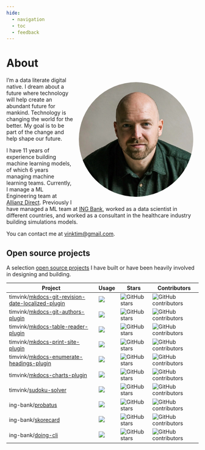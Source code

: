 ```yaml
---
hide:
  - navigation
  - toc
  - feedback
---
```


# About

<img src="/assets/images/tim.jfif" style = "width: 300px; padding: 1em; float: right; border-radius: 50%;"/>

I’m a data literate digital native. 
I dream about a future where technology will help create an abundant future for mankind. 
Technology is changing the world for the better. 
My goal is to be part of the change and help shape our future. 

I have 11 years of experience building machine learning models, of which 6 years managing machine learning teams. Currently, I manage a ML Engineering team at <a href="https://www.allianzdirect.nl/">Allianz Direct</a>. Previously I have managed a ML team at <a href="https://www.ing.com">ING Bank</a>, worked as a data scientist in different countries, and worked as a consultant in the healthcare industry building simulations models.

<p>You can contact me at <a href="mailto:vinktim@gmail.com">vinktim@gmail.com</a>.</p>



## Open source projects

A selection [open source projects](https://timvink.github.io/project-monitor/) I have built or have been heavily involved in designing and building.

| Project      | Usage                          | Stars | Contributors |
| ----------- | ------------------------------------ | ------- | ------- |
| timvink/[mkdocs-git-revision-date-localized-plugin](https://github.com/timvink/mkdocs-git-revision-date-localized-plugin)       | ![](https://pepy.tech/badge/mkdocs-git-revision-date-localized-plugin/month)  | ![GitHub stars](https://img.shields.io/github/stars/timvink/mkdocs-git-revision-date-localized-plugin?style=flat&label=%E2%AD%90) | ![GitHub contributors](https://img.shields.io/github/contributors/timvink/mkdocs-git-revision-date-localized-plugin) |
| timvink/[mkdocs-git-authors-plugin](https://github.com/timvink/mkdocs-git-authors-plugin)       | ![](https://pepy.tech/badge/mkdocs-git-authors-plugin/month) | ![GitHub stars](https://img.shields.io/github/stars/timvink/mkdocs-git-authors-plugin?style=flat&label=%E2%AD%90) | ![GitHub contributors](https://img.shields.io/github/contributors/timvink/mkdocs-git-authors-plugin) |
| timvink/[mkdocs-table-reader-plugin](https://github.com/timvink/mkdocs-table-reader-plugin)       | ![](https://pepy.tech/badge/mkdocs-table-reader-plugin/month) | ![GitHub stars](https://img.shields.io/github/stars/timvink/mkdocs-table-reader-plugin?style=flat&label=%E2%AD%90) | ![GitHub contributors](https://img.shields.io/github/contributors/timvink/mkdocs-table-reader-plugin) |
| timvink/[mkdocs-print-site-plugin](https://github.com/timvink/mkdocs-print-site-plugin)       | ![](https://pepy.tech/badge/mkdocs-print-site-plugin/month)  | ![GitHub stars](https://img.shields.io/github/stars/timvink/mkdocs-print-site-plugin?style=flat&label=%E2%AD%90) | ![GitHub contributors](https://img.shields.io/github/contributors/timvink/mkdocs-print-site-plugin) |
| timvink/[mkdocs-enumerate-headings-plugin](https://github.com/timvink/mkdocs-enumerate-headings-plugin)       | ![](https://pepy.tech/badge/mkdocs-enumerate-headings-plugin/month)  | ![GitHub stars](https://img.shields.io/github/stars/timvink/mkdocs-enumerate-headings-plugin?style=flat&label=%E2%AD%90) | ![GitHub contributors](https://img.shields.io/github/contributors/timvink/mkdocs-enumerate-headings-plugin) |
| timvink/[mkdocs-charts-plugin](https://github.com/timvink/mkdocs-charts-plugin)       | ![](https://pepy.tech/badge/mkdocs-charts-plugin/month)  | ![GitHub stars](https://img.shields.io/github/stars/timvink/mkdocs-charts-plugin?style=flat&label=%E2%AD%90) | ![GitHub contributors](https://img.shields.io/github/contributors/timvink/mkdocs-charts-plugin) |
| timvink/[sudoku-solver](https://github.com/timvink/sudoku-solver)       | ![](https://pepy.tech/badge/sudoku-solver-tim/month)  | ![GitHub stars](https://img.shields.io/github/stars/timvink/sudoku-solver?style=flat&label=%E2%AD%90) | ![GitHub contributors](https://img.shields.io/github/contributors/timvink/sudoku-solver) |
| ing-bank/[probatus](https://github.com/ing-bank/probatus)       | ![](https://pepy.tech/badge/probatus/month)  | ![GitHub stars](https://img.shields.io/github/stars/ing-bank/probatus?style=flat&label=%E2%AD%90) | ![GitHub contributors](https://img.shields.io/github/contributors/ing-bank/probatus) |
| ing-bank/[skorecard](https://github.com/ing-bank/skorecard)       | ![](https://pepy.tech/badge/skorecard/month)  | ![GitHub stars](https://img.shields.io/github/stars/ing-bank/skorecard?style=flat&label=%E2%AD%90) | ![GitHub contributors](https://img.shields.io/github/contributors/ing-bank/skorecard) |
| ing-bank/[doing-cli](https://github.com/ing-bank/doing-cli)       | ![](https://pepy.tech/badge/doing-cli/month)  | ![GitHub stars](https://img.shields.io/github/stars/ing-bank/doing-cli?style=flat&label=%E2%AD%90) | ![GitHub contributors](https://img.shields.io/github/contributors/ing-bank/doing-cli) |
